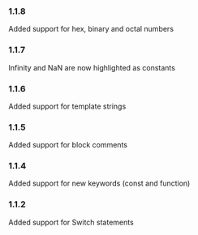 ### 1.1.8

Added support for hex, binary and octal numbers

### 1.1.7

Infinity and NaN are now highlighted as constants

### 1.1.6

Added support for template strings

### 1.1.5

Added support for block comments

### 1.1.4

Added support for new keywords (const and function)

### 1.1.2

Added support for Switch statements